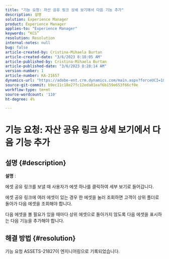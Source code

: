 ```yaml
---
title: "기능 요청: 자산 공유 링크 상세 보기에서 다음 기능 추가"
description: 설명
solution: Experience Manager
product: Experience Manager
applies-to: "Experience Manager"
keywords: “KCS”
resolution: Resolution
internal-notes: null
bug: false
article-created-by: Cristina-Mihaela Burtan
article-created-date: "3/6/2023 8:18:05 AM"
article-published-by: Cristina-Mihaela Burtan
article-published-date: "3/6/2023 8:28:14 AM"
version-number: 1
article-number: KA-21657
dynamics-url: "https://adobe-ent.crm.dynamics.com/main.aspx?forceUCI=1&pagetype=entityrecord&etn=knowledgearticle&id=25ebc868-f7bb-ed11-83ff-6045bd006268"
source-git-commit: b9ec11c18e27fc12eda01eaf6b159e653f66cf0e
workflow-type: tm+mt
source-wordcount: '110'
ht-degree: 4%

---
```


# 기능 요청: 자산 공유 링크 상세 보기에서 다음 기능 추가

## 설명 {#description}


<b>설명</b> :

에셋 공유 링크를 보낼 때 사용자가 에셋 하나를 클릭하여 세부 보기로 들어갑니다.

에셋 공유 링크에 여러 에셋이 있는 경우 한 에셋을 눌러 조회하면 고객이 상위 폴더로 돌아가 다음 에셋을 조회해야 합니다.

다음 에셋을 볼 필요가 있을 때마다 상위 에셋으로 돌아가지 않도록 다음 에셋을 표시하는 다음 기능을 추가해야 합니다.




## 해결 방법 {#resolution}


기능 요청 ASSETS-21827이 엔지니어링으로 기록되었습니다.
